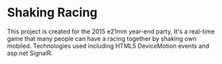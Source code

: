# Shaking Racing
This project is created for the 2015 e21mm year-end party, It's a real-time game that many people can have a racing together by shaking own mobiled.
Technologies used including HTML5 DeviceMotion events and asp.net SignalR.
